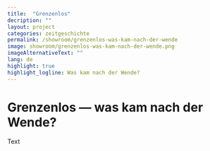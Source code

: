 ```yaml
---
title:  "Grenzenlos"
decription: ""
layout: project
categories: zeitgeschichte
permalink: /showroom/grenzenlos-was-kam-nach-der-wende
image: showroom/grenzenlos-was-kam-nach-der-wende.png
imageAlternativeText: ""
lang: de
highlight: true
highlight_logline: Was kam nach der Wende?
---
```


# Grenzenlos — was kam nach der Wende?

Text